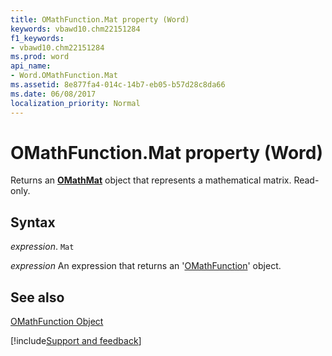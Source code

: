 ```yaml
---
title: OMathFunction.Mat property (Word)
keywords: vbawd10.chm22151284
f1_keywords:
- vbawd10.chm22151284
ms.prod: word
api_name:
- Word.OMathFunction.Mat
ms.assetid: 8e877fa4-014c-14b7-eb05-b57d28c8da66
ms.date: 06/08/2017
localization_priority: Normal
---
```



# OMathFunction.Mat property (Word)

Returns an  **[OMathMat](Word.OMathMat.md)** object that represents a mathematical matrix. Read-only.


## Syntax

_expression_. `Mat`

 _expression_ An expression that returns an '[OMathFunction](Word.OMathFunction.md)' object.


## See also


[OMathFunction Object](Word.OMathFunction.md)

[!include[Support and feedback](~/includes/feedback-boilerplate.md)]